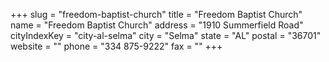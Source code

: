 +++
slug = "freedom-baptist-church"
title = "Freedom Baptist Church"
name = "Freedom Baptist Church"
address = "1910 Summerfield Road"
cityIndexKey = "city-al-selma"
city = "Selma"
state = "AL"
postal = "36701"
website = ""
phone = "334 875-9222"
fax = ""
+++

